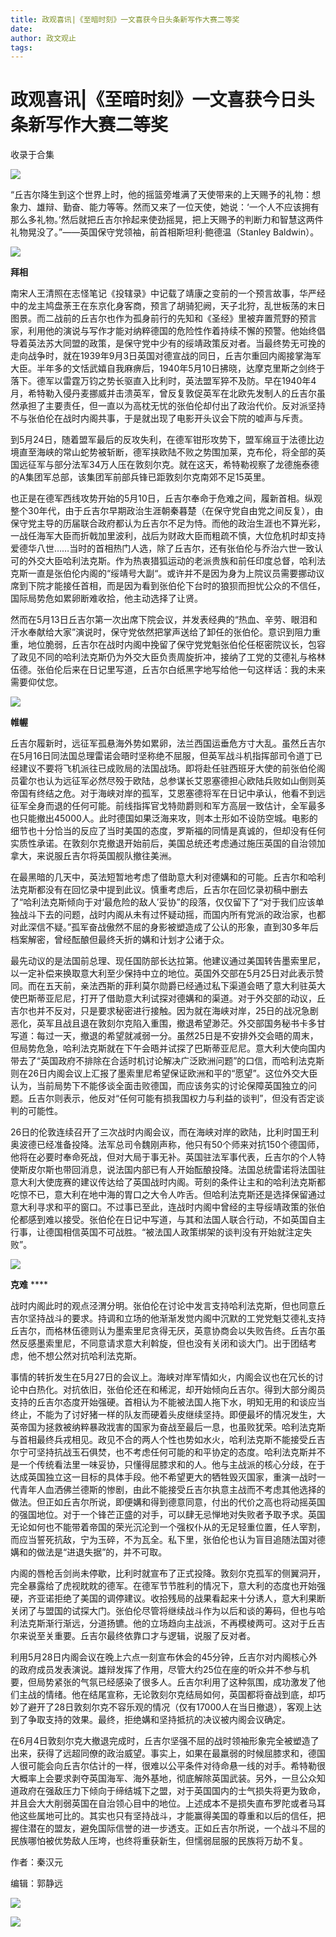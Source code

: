 ```yaml
---
title: 政观喜讯|《至暗时刻》一文喜获今日头条新写作大赛二等奖
date: 
author: 政文观止
tags: 
---
```

# 政观喜讯|《至暗时刻》一文喜获今日头条新写作大赛二等奖


收录于合集

![](/images/370/2.jpeg)

  

  

“丘吉尔降生到这个世界上时，他的摇篮旁堆满了天使带来的上天赐予的礼物：想象力、雄辩、勤奋、能力等等。然而又来了一位天使，她说：‘一个人不应该拥有那么多礼物。’然后就把丘吉尔拎起来使劲摇晃，把上天赐予的判断力和智慧这两件礼物晃没了。”——英国保守党领袖，前首相斯坦利·鲍德温（Stanley
Baldwin）。

  

![](/images/370/3.jpeg)

  

  

  

 **拜相**

  

南宋人王清照在志怪笔记《投辖录》中记载了靖康之变前的一个预言故事，华严经中的龙主鸠盘荼王在东京化身客商，预言了胡骑犯阙，天子北狩，乱世板荡的末日图景。而二战前的丘吉尔也作为孤身前行的先知和《圣经》里被弃置荒野的预言家，利用他的演说与写作才能对纳粹德国的危险性作着持续不懈的预警。他始终倡导着英法苏大同盟的政策，是保守党中少有的绥靖政策反对者。当最终势无可挽的走向战争时，就在1939年9月3日英国对德宣战的同日，丘吉尔重回内阁接掌海军大臣。半年多的文恬武嬉自我麻痹后，1940年5月10日拂晓，达摩克里斯之剑终于落下。德军以雷霆万钧之势长驱直入比利时，英法盟军猝不及防。早在1940年4月，希特勒入侵丹麦挪威并击溃英军，曾反复敦促英军在北欧先发制人的丘吉尔虽然承担了主要责任，但一直以为高枕无忧的张伯伦却付出了政治代价。反对派坚持不与张伯伦在战时内阁共事，于是就出现了电影开头议会下院的嘘声与斥责。

  

到5月24日，随着盟军最后的反攻失利，在德军钳形攻势下，盟军绵亘于法德比边境直至海峡的常山蛇势被斩断，德军挟欧陆不败之势围加莱，克布伦，将全部的英国远征军与部分法军34万人压在敦刻尔克。就在这天，希特勒视察了龙德施泰德的A集团军总部，该集团军前部兵锋已距敦刻尔克南郊不足15英里。

  

也正是在德军西线攻势开始的5月10日，丘吉尔奉命于危难之间，履新首相。纵观整个30年代，由于丘吉尔早期政治生涯朝秦暮楚（在保守党自由党之间反复），由保守党主导的历届联合政府都认为丘吉尔不足为恃。而他的政治生涯也不算光彩，一战任海军大臣而折戟加里波利，战后为财政大臣而粗疏不慎，大位危机时却支持爱德华八世……当时的首相热门人选，除了丘吉尔，还有张伯伦与乔治六世一致认可的外交大臣哈利法克斯。作为热衷猎狐运动的老派贵族和前任印度总督，哈利法克斯一直是张伯伦内阁的“绥靖号大副“。或许并不是因为身为上院议员需要挪动议席到下院才能接任首相，而是因为看到张伯伦下台时的狼狈而担忧公众的不信任，国际局势危如累卵断难收拾，他主动选择了让贤。

  

然而在5月13日丘吉尔第一次出席下院会议，并发表经典的“热血、辛劳、眼泪和汗水奉献给大家”演说时，保守党依然把掌声送给了卸任的张伯伦。意识到阻力重重，地位脆弱，丘吉尔在战时内阁中挽留了保守党党魁张伯伦任枢密院议长，包容了政见不同的哈利法克斯仍为外交大臣负责周旋折冲，接纳了工党的艾德礼与格林伍德。张伯伦后来在日记里写道，丘吉尔白纸黑字地写给他一句这样话：我的未来需要仰仗您。

  

![](/images/370/4.jpeg)

  

 **帷幄**

  

丘吉尔履新时，远征军孤悬海外势如累卵，法兰西国运垂危方寸大乱。虽然丘吉尔在5月16日同法国总理雷诺会晤时坚称绝不屈服，但英军战斗机指挥部司令道丁已经建议不要将飞机派往已成败局的法国战场。即将赴任驻西班牙大使的前张伯伦阁员霍尔也认为远征军必然尽殁于欧陆，总参谋长艾恩塞德担心欧陆兵败如山倒则英帝国有终结之危。对于海峡对岸的孤军，艾恩塞德将军在日记中承认，他看不到远征军全身而退的任何可能。前线指挥官戈特勋爵则和军方高层一致估计，全军最多也只能撤出45000人。此时德国如果泛海来攻，则本土形如不设防空城。电影的细节也十分恰当的反应了当时美国的态度，罗斯福的同情是真诚的，但却没有任何实质性承诺。在敦刻尔克撤退开始前后，美国总统还考虑通过施压英国的自治领加拿大，来说服丘吉尔将英国舰队撤往美洲。

  

在最黑暗的几天中，英法短暂地考虑了借助意大利对德媾和的可能。丘吉尔和哈利法克斯都没有在回忆录中提到此议。慎重考虑后，丘吉尔在回忆录初稿中删去了“哈利法克斯倾向于对‘最危险的敌人’妥协”的段落，仅仅留下了“对于我们应该单独战斗下去的问题，战时内阁从未有过怀疑动摇，而国内所有党派的政治家，也都对此深信不疑。”孤军奋战傲然不屈的身影被塑造成了公认的形象，直到30多年后档案解密，曾经酝酿但最终夭折的媾和计划才公诸于众。

  

最先动议的是法国前总理、现任国防部长达拉第。他建议通过美国转告墨索里尼，以一定补偿来换取意大利至少保持中立的地位。英国外交部在5月25日对此表示赞同。而在五天前，亲法西斯的菲利莫尔勋爵已经通过私下渠道会晤了意大利驻英大使巴斯蒂亚尼尼，打开了借助意大利试探对德媾和的渠道。对于外交部的动议，丘吉尔也并不反对，只是要求秘密进行接触。因为就在海峡对岸，25日的战况急剧恶化，英军且战且退在敦刻尔克陷入重围，撤退希望渺茫。外交部国务秘书卡多甘写道：每过一天，撤退的希望就减弱一分。虽然25日是不安排外交会晤的周末，但局势危急，哈利法克斯就在下午会晤并试探了巴斯蒂亚尼尼。意大利大使向国内带去了“英国政府不排除在合适时机讨论解决广泛欧洲问题”的口信，而哈利法克斯则在26日内阁会议上汇报了墨索里尼希望保证欧洲和平的“愿望”。这位外交大臣认为，当前局势下不能侈谈全面击败德国，而应该务实的讨论保障英国独立的问题。丘吉尔则表示，他反对“任何可能有损我国权力与利益的谈判”，但没有否定谈判的可能性。

  

26日的伦敦连续召开了三次战时内阁会议，而在海峡对岸的欧陆，比利时国王利奥波德已经准备投降。法军总司令魏刚声称，他只有50个师来对抗150个德国师，他将在必要时奉命死战，但对大局于事无补。英国驻法军事代表，丘吉尔的个人特使斯皮尔斯也带回消息，说法国内部已有人开始酝酿投降。法国总统雷诺将法国驻意大利大使庞赛的建议传达给了英国战时内阁。苛刻的条件让主和的哈利法克斯都吃惊不已，意大利在地中海的胃口之大令人咋舌。但哈利法克斯还是选择保留通过意大利寻求和平的窗口。不过事已至此，连战时内阁中曾经的主导绥靖政策的张伯伦都感到难以接受。张伯伦在日记中写道，与其和法国人联合行动，不如英国自主行事，让德国相信英国不可战胜。“被法国人政策绑架的谈判没有开始就注定失败”。

  

![](/images/370/5.jpeg)

  

 **克难** ****

  

战时内阁此时的观点泾渭分明。张伯伦在讨论中发言支持哈利法克斯，但也同意丘吉尔坚持战斗的要求。持调和立场的他渐渐发觉内阁中沉默的工党党魁艾德礼支持丘吉尔，而格林伍德则认为墨索里尼贪得无厌，英意协商会以失败告终。丘吉尔虽然反感墨索里尼，不同意请求意大利斡旋，但也没有关闭和谈大门。出于团结考虑，他不想公然对抗哈利法克斯。

  

事情的转折发生在5月27日的会议上。海峡对岸军情如火，内阁会议也在冗长的讨论中白热化。对抗依旧，张伯伦还在和稀泥，却开始倾向丘吉尔。得到大部分阁员支持的丘吉尔态度开始强硬。首相认为不能被法国人拖下水，明知无用的和谈应当终止，不能为了讨好猪一样的队友而硬着头皮继续坚持。即便最坏的情况发生，大英帝国为拯救被纳粹暴政戕害的国家为奋战至最后一息，也虽败犹荣。哈利法克斯与首相最终兵戎相见。政见不合的两人个性也势如水火，哈利法克斯不能接受丘吉尔宁可坚持抗战玉石俱焚，也不考虑任何可能的和平协定的态度。哈利法克斯并不是一个传统看法里一味妥协，只懂得屈膝求和的人。他与主战派的核心分歧，在于达成英国独立这一目标的具体手段。他不希望更大的牺牲毁灭国家，重演一战时一代青年人血洒佛兰德斯的惨剧，由此不能接受丘吉尔执意主战而不考虑其他选择的做法。但正如丘吉尔所说，即便媾和得到德意同意，付出的代价之高也将动摇英国的强国地位。对于一个锋芒正盛的对手，可以肆无忌惮地对失败者予取予求。英国无论如何也不能带着帝国的荣光沉沦到一个强权仆从的无足轻重位置，任人宰割，而应当誓死抗敌，宁为玉碎，不为瓦全。私下里，张伯伦也认为盲目追随法国对德媾和的做法是“进退失据”的，并不可取。

  

内阁的唇枪舌剑尚未停歇，比利时就宣布了正式投降。敦刻尔克孤军的侧翼洞开，完全暴露给了虎视眈眈的德军。在德军节节胜利的情况下，意大利的态度也开始强硬，齐亚诺拒绝了美国的调停建议。收拾残局的战果看起来十分诱人，意大利果断关闭了与盟国的试探大门。张伯伦尽管将继续战斗作为以后和谈的筹码，但也与哈利法克斯渐行渐远，分道扬镳。他的立场趋向主战派，不再模棱两可。这对于丘吉尔来说至关重要。丘吉尔最终依靠口才与逻辑，说服了反对者。

  

利用5月28日内阁会议在晚上六点一刻宣布休会的45分钟，丘吉尔对内阁核心外的政府成员发表演说。雄辩发挥了作用，尽管大约25位在座的听众并不参与机要，但局势紧张的气氛已经感染了很多人。丘吉尔利用了这种氛围，成功激发了他们主战的情绪。他在结尾宣称，无论敦刻尔克结局如何，英国都将奋战到底，却巧妙了避开了28日敦刻尔克不容乐观的情况（仅有17000人在当日撤退），客观上达到了争取支持的效果。最终，拒绝媾和坚持抵抗的决议被内阁会议确定。

  

在6月4日敦刻尔克大撤退完成时，丘吉尔坚强不屈的战时领袖形象完全被塑造了出来，获得了远超同僚的政治威望。事实上，如果在最羸弱的时候屈膝求和，德国人很可能会向丘吉尔估计的一样，很难以公平条件对待命悬一线的对手。希特勒很大概率上会要求剥夺英国海军、海外基地，彻底解除英国武装。另外，一旦公众知道政府在强敌压力下倾向于缔结城下之盟，对于英国国内的士气损失将更为致命，并且会大大削弱英国在自治领心目中的地位。上述成本不是损失直布罗陀或者马耳他这些属地可比的。其实也只有坚持战斗，才能赢得美国的尊重和以后的信任，把握住潜在的盟友，避免国际信誉的进一步透支。正如丘吉尔所说，一个战斗不屈的民族哪怕被优势敌人压垮，也终将重获新生，但懦弱屈服的民族将万劫不复。

  

作者：秦汉元

编辑：郭静远

  

  

![](/images/370/6.jpeg)

![](/images/370/7.jpeg)

  

